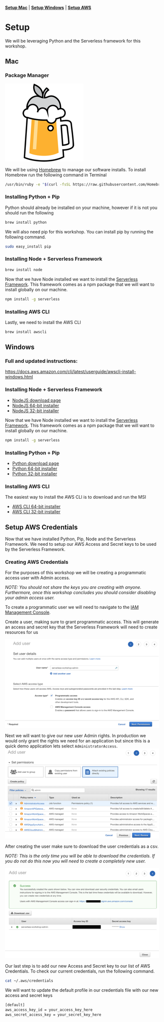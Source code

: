 
**[Setup Mac](#mac)** | **[Setup Windows](#windows)** | **[Setup AWS](#setup-aws-credentials)**

# Setup

We will be leveraging Python and the Serverless framework for this workshop. 

## Mac


### Package Manager

![Homebrew](images/homebrew.png)

We will be using [Homebrew](https://brew.sh/) to manage our software installs. To install Homebrew run the following command in Terminal 

```bash
/usr/bin/ruby -e "$(curl -fsSL https://raw.githubusercontent.com/Homebrew/install/master/install)"
```

### Installing Python + Pip

Python should already be installed on your machine, however if it is not you should run the following

```bash
brew install python
```

We will also need pip for this workshop. You can install pip by running the following command.

```bash
sudo easy_install pip
```

### Installing Node + Serverless Framework

```bash
brew install node
```

Now that we have Node installed we want to install the [Serverless Framework](https://serverless.com/). This framework comes as a npm package that we will want to install globally on our machine.

```bash
npm install -g serverless
```

### Installing AWS CLI

Lastly, we need to install the AWS CLI

``` bash
brew install awscli
```

## Windows

### Full and updated instructions: 
https://docs.aws.amazon.com/cli/latest/userguide/awscli-install-windows.html

### Installing Node + Serverless Framework

- [NodeJS download page](https://nodejs.org/en/download)
- [NodeJS 64-bit installer](https://nodejs.org/dist/v8.12.0/node-v8.12.0-x64.msi)
- [NodeJS 32-bit installer](https://nodejs.org/dist/v8.12.0/node-v8.12.0-x86.msi)


Now that we have Node installed we want to install the [Serverless Framework](https://serverless.com/). This framework comes as a npm package that we will want to install globally on our machine.

```bash
npm install -g serverless
```

### Installing Python + Pip

- [Python download page](https://www.python.org/downloads/release/python-367)
- [Python 64-bit installer](https://www.python.org/ftp/python/3.6.7/python-3.6.7-amd64.exe)
- [Python 32-bit installer](https://www.python.org/ftp/python/3.6.7/python-3.6.7.exe)

### Installing AWS CLI
The easiest way to install the AWS CLI is to download and run the MSI
- [AWS CLI 64-bit installer](https://s3.amazonaws.com/aws-cli/AWSCLI64PY3.msi)
- [AWS CLI 32-bit installer](https://s3.amazonaws.com/aws-cli/AWSCLI32PY3.msi)

## Setup AWS Credentials

Now that we have installed Python, Pip, Node and the Serverless Framework. We need to setup our AWS Access and Secret keys to be used by the Serverless Framework.

### Creating AWS Credentials

For the purposes of this workshop we will be creating a programmatic access user with Admin access. 

_*NOTE*: You should not share the keys you are creating with anyone. Furthermore, once this workshop concludes you should consider disabling your admin access user._

To create a programmatic user we will need to navigate to the [IAM Management Console](https://console.aws.amazon.com/iam/home?#/users$new?step=details).


Create a user, making sure to grant programmatic access. This will generate an access and secret key that the Serverless Framework will need to create resources for us

![Add User](images/add-user.png)

Next we will want to give our new user Admin rights. In production we would only grant the rights we need for an application but since this is a quick demo application lets select `AdministratorAccess`.
![Admin Rights](images/admin-rights.png)

After creating the user make sure to download the user credentials as a csv. 


_*NOTE*: This is the only time you will be able to download the credentials. If you do not do this now you will need to create a completely new user._

![User Creds](images/user-creds.png)

Our last step is to add our new Access and Secret key to our list of AWS Credentials. To check our current credentials, run the following command.

```bash
cat ~/.aws/credentials
```

We will want to update the default profile in our credentials file with our new access and secret keys

```
[default]
aws_access_key_id = your_access_key_here
aws_secret_access_key = your_secret_key_here
```
